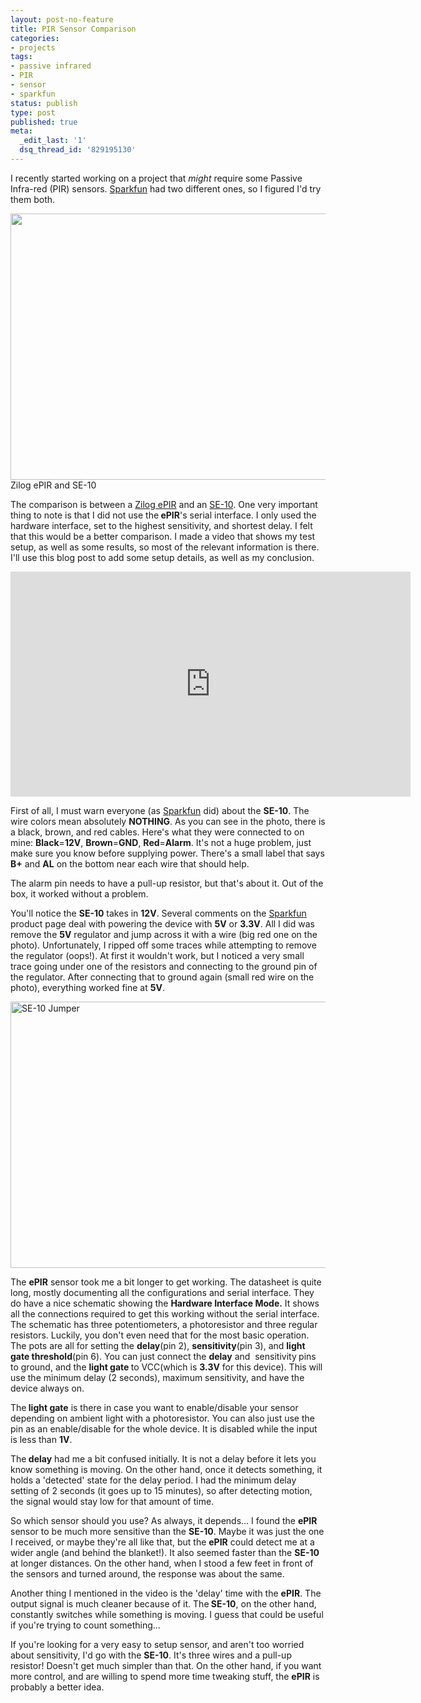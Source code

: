 ```yaml
---
layout: post-no-feature
title: PIR Sensor Comparison
categories:
- projects
tags:
- passive infrared
- PIR
- sensor
- sparkfun
status: publish
type: post
published: true
meta:
  _edit_last: '1'
  dsq_thread_id: '829195130'
---
```

I recently started working on a project that <em>might</em> require some Passive Infra-red (PIR) sensors. <a href="http://www.sparkfun.com/">Sparkfun</a> had two different ones, so I figured I'd try them both.

<a href="http://alvarop.com/wp-content/uploads/2012/09/IMG_0932.jpg"><img class="size-large wp-image-257" title="Zilog ePIR and SE-10" src="http://alvarop.com/wp-content/uploads/2012/09/IMG_0932-640x426.jpg" alt="" width="640" height="426" /></a> Zilog ePIR and SE-10

The comparison is between a <a href="https://www.sparkfun.com/products/9587">Zilog ePIR</a> and an <a href="https://www.sparkfun.com/products/8630">SE-10</a>. One very important thing to note is that I did not use the<strong> ePIR</strong>'s serial interface. I only used the hardware interface, set to the highest sensitivity, and shortest delay. I felt that this would be a better comparison. I made a video that shows my test setup, as well as some results, so most of the relevant information is there. I'll use this blog post to add some setup details, as well as my conclusion.

<iframe src="http://www.youtube.com/embed/xZGYn-oipQc" frameborder="0" width="640" height="360"></iframe>

First of all, I must warn everyone (as <a href="http://www.sparkfun.com/">Sparkfun</a> did) about the <strong>SE-10</strong>. The wire colors mean absolutely <strong>NOTHING</strong>. As you can see in the photo, there is a black, brown, and red cables. Here's what they were connected to on mine: <strong>Black</strong>=<strong>12V</strong>, <strong>Brown</strong>=<strong>GND</strong>, <strong>Red</strong>=<strong>Alarm</strong>. It's not a huge problem, just make sure you know before supplying power. There's a small label that says <strong>B+</strong> and <strong>AL</strong> on the bottom near each wire that should help.

The alarm pin needs to have a pull-up resistor, but that's about it. Out of the box, it worked without a problem.

You'll notice the <strong>SE-10</strong> takes in <strong>12V</strong>. Several comments on the <a href="http://www.sparkfun.com/">Sparkfun</a> product page deal with powering the device with <strong>5V</strong> or <strong>3.3V</strong>. All I did was remove the <strong>5V</strong> regulator and jump across it with a wire (big red one on the photo). Unfortunately, I ripped off some traces while attempting to remove the regulator (oops!). At first it wouldn't work, but I noticed a very small trace going under one of the resistors and connecting to the ground pin of the regulator. After connecting that to ground again (small red wire on the photo), everything worked fine at <strong>5V</strong>.

<a href="http://alvarop.com/wp-content/uploads/2012/09/IMG_0931.jpg"><img class="aligncenter size-large wp-image-259" title="SE-10" src="http://alvarop.com/wp-content/uploads/2012/09/IMG_0931-640x426.jpg" alt="SE-10 Jumper" width="640" height="426" /></a>

The <strong>ePIR</strong> sensor took me a bit longer to get working. The datasheet is quite long, mostly documenting all the configurations and serial interface. They do have a nice schematic showing the <strong>Hardware Interface Mode.</strong> It shows all the connections required to get this working without the serial interface. The schematic has three potentiometers, a photoresistor and three regular resistors. Luckily, you don't even need that for the most basic operation. The pots are all for setting the <strong>delay</strong>(pin 2), <strong>sensitivity</strong>(pin 3), and <strong>light gate threshold</strong>(pin 6). You can just connect the <strong>delay</strong> and <strong></strong> sensitivity<strong> </strong>pins to ground, and the <strong>light gate </strong>to VCC(which is <strong>3.3V</strong> for this device). This will use the minimum delay (2 seconds), maximum sensitivity, and have the device always on.

The<strong> light gate</strong> is there in case you want to enable/disable your sensor depending on ambient light with a photoresistor. You can also just use the pin as an enable/disable for the whole device. It is disabled while the input is less than <strong>1V</strong>.

The<strong> delay</strong> had me a bit confused initially. It is not a delay before it lets you know something is moving. On the other hand, once it detects something, it holds a 'detected' state for the delay period. I had the minimum delay setting of 2 seconds (it goes up to 15 minutes), so after detecting motion, the signal would stay low for that amount of time.

So which sensor should you use? As always, it depends... I found the <strong>ePIR</strong> sensor to be much more sensitive than the <strong>SE-10</strong>. Maybe it was just the one I received, or maybe they're all like that, but the <strong>ePIR</strong> could detect me at a wider angle (and behind the blanket!). It also seemed faster than the <strong>SE-10</strong> at longer distances. On the other hand, when I stood a few feet in front of the sensors and turned around, the response was about the same.

Another thing I mentioned in the video is the 'delay' time with the <strong>ePIR</strong>. The output signal is much cleaner because of it. The<strong> SE-10</strong>, on the other hand, constantly switches while something is moving. I guess that could be useful if you're trying to count something...

If you're looking for a very easy to setup sensor, and aren't too worried about sensitivity, I'd go with the <strong>SE-10</strong>. It's three wires and a pull-up resistor! Doesn't get much simpler than that. On the other hand, if you want more control, and are willing to spend more time tweaking stuff, the <strong>ePIR</strong> is probably a better idea.
